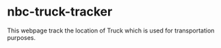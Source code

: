 # nbc-truck-tracker
This webpage track the location of Truck which is used for transportation purposes.
